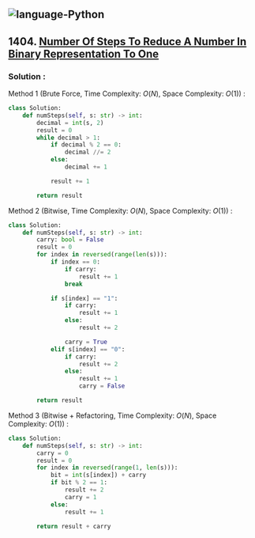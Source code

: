 ![language-Python](https://img.shields.io/badge/Python-ffd43b?style=for-the-badge&logo=PYTHON)
---

## 1404. [Number Of Steps To Reduce A Number In Binary Representation To One](https://leetcode.com/problems/number-of-steps-to-reduce-a-number-in-binary-representation-to-one)

### Solution :

Method 1 (Brute Force, Time Complexity: $O(N)$, Space Complexity: $O(1)$) :
```python
class Solution:
    def numSteps(self, s: str) -> int:
        decimal = int(s, 2)
        result = 0
        while decimal > 1:
            if decimal % 2 == 0:
                decimal //= 2
            else:
                decimal += 1

            result += 1

        return result
```

Method 2 (Bitwise, Time Complexity: $O(N)$, Space Complexity: $O(1)$) :
```python
class Solution:
    def numSteps(self, s: str) -> int:
        carry: bool = False
        result = 0
        for index in reversed(range(len(s))):
            if index == 0:
                if carry:
                    result += 1
                break

            if s[index] == "1":
                if carry:
                    result += 1
                else:
                    result += 2

                carry = True
            elif s[index] == "0":
                if carry:
                    result += 2
                else:
                    result += 1
                    carry = False

        return result
```

Method 3 (Bitwise + Refactoring, Time Complexity: $O(N)$, Space Complexity: $O(1)$) :
```python
class Solution:
    def numSteps(self, s: str) -> int:
        carry = 0
        result = 0
        for index in reversed(range(1, len(s))):
            bit = int(s[index]) + carry
            if bit % 2 == 1:
                result += 2
                carry = 1
            else:
                result += 1

        return result + carry
```
